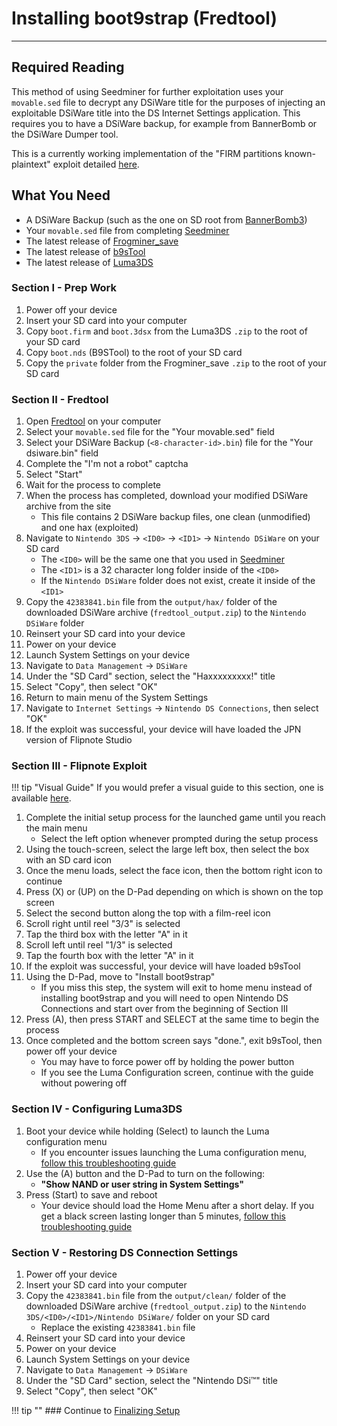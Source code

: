 # Installing boot9strap (Fredtool)
---

## Required Reading

This method of using Seedminer for further exploitation uses your `movable.sed` file to decrypt any DSiWare title for the purposes of injecting an exploitable DSiWare title into the DS Internet Settings application. This requires you to have a DSiWare backup, for example from BannerBomb or the DSiWare Dumper tool.

This is a currently working implementation of the "FIRM partitions known-plaintext" exploit detailed [here](https://www.3dbrew.org/wiki/3DS_System_Flaws).

## What You Need

* A DSiWare Backup (such as the one on SD root from [BannerBomb3](bannerbomb3.md))
* Your `movable.sed` file from completing [Seedminer](seedminer.md)
* The latest release of [Frogminer_save](https://github.com/zoogie/Frogminer/releases/latest)
* The latest release of [b9sTool](https://github.com/zoogie/b9sTool/releases/latest)
* The latest release of [Luma3DS](https://github.com/LumaTeam/Luma3DS/releases/latest)

### Section I - Prep Work

1. Power off your device
1. Insert your SD card into your computer
1. Copy `boot.firm` and `boot.3dsx` from the Luma3DS `.zip` to the root of your SD card
1. Copy `boot.nds` (B9STool) to the root of your SD card
1. Copy the `private` folder from the Frogminer_save `.zip` to the root of your SD card

### Section II - Fredtool

1. Open [Fredtool](https://3ds.nhnarwhal.com/3dstools/fredtool.php) on your computer
1. Select your `movable.sed` file for the "Your movable.sed" field
1. Select your DSiWare Backup (`<8-character-id>.bin`) file for the "Your dsiware.bin" field
1. Complete the "I'm not a robot" captcha
1. Select "Start"
1. Wait for the process to complete
1. When the process has completed, download your modified DSiWare archive from the site
    + This file contains 2 DSiWare backup files, one clean (unmodified) and one hax (exploited)
1. Navigate to `Nintendo 3DS` -> `<ID0>` -> `<ID1>` -> `Nintendo DSiWare` on your SD card
    + The `<ID0>` will be the same one that you used in [Seedminer](seedminer.md)
    + The `<ID1>` is a 32 character long folder inside of the `<ID0>`
    + If the `Nintendo DSiWare` folder does not exist, create it inside of the `<ID1>`
1. Copy the `42383841.bin` file from the `output/hax/` folder of the downloaded DSiWare archive (`fredtool_output.zip`) to the `Nintendo DSiWare` folder
1. Reinsert your SD card into your device
1. Power on your device
1. Launch System Settings on your device
1. Navigate to `Data Management` -> `DSiWare`
1. Under the "SD Card" section, select the "Haxxxxxxxxx!" title
1. Select "Copy", then select "OK"
1. Return to main menu of the System Settings
1. Navigate to `Internet Settings` -> `Nintendo DS Connections`, then select "OK"
1. If the exploit was successful, your device will have loaded the JPN version of Flipnote Studio

### Section III - Flipnote Exploit

!!! tip "Visual Guide"
	If you would prefer a visual guide to this section, one is available [here](https://zoogie.github.io/web/flipnote_directions/).

1. Complete the initial setup process for the launched game until you reach the main menu
    + Select the left option whenever prompted during the setup process
1. Using the touch-screen, select the large left box, then select the box with an SD card icon
1. Once the menu loads, select the face icon, then the bottom right icon to continue
1. Press (X) or (UP) on the D-Pad depending on which is shown on the top screen
1. Select the second button along the top with a film-reel icon
1. Scroll right until reel "3/3" is selected
1. Tap the third box with the letter "A" in it
1. Scroll left until reel "1/3" is selected
1. Tap the fourth box with the letter "A" in it
1. If the exploit was successful, your device will have loaded b9sTool
1. Using the D-Pad, move to "Install boot9strap"
    + If you miss this step, the system will exit to home menu instead of installing boot9strap and you will need to open Nintendo DS Connections and start over from the beginning of Section III
1. Press (A), then press START and SELECT at the same time to begin the process
1. Once completed and the bottom screen says "done.", exit b9sTool, then power off your device
    + You may have to force power off by holding the power button
    + If you see the Luma Configuration screen, continue with the guide without powering off

### Section IV - Configuring Luma3DS

1. Boot your device while holding (Select) to launch the Luma configuration menu
    + If you encounter issues launching the Luma configuration menu, [follow this troubleshooting guide](https://github.com/zoogie/b9sTool/blob/master/TROUBLESHOOTING.md)
1. Use the (A) button and the D-Pad to turn on the following:
    + **"Show NAND or user string in System Settings"**
1. Press (Start) to save and reboot
    + Your device should load the Home Menu after a short delay. If you get a black screen lasting longer than 5 minutes, [follow this troubleshooting guide](../troubleshooting.md#black-screen-on-sysnand-boot-after-installing-boot9strap)

### Section V - Restoring DS Connection Settings

1. Power off your device
1. Insert your SD card into your computer
1. Copy the `42383841.bin` file from the `output/clean/` folder of the downloaded DSiWare archive (`fredtool_output.zip`) to the `Nintendo 3DS/<ID0>/<ID1>/Nintendo DSiWare/` folder on your SD card
   + Replace the existing `42383841.bin` file
1. Reinsert your SD card into your device
1. Power on your device
1. Launch System Settings on your device
1. Navigate to `Data Management` -> `DSiWare`
1. Under the "SD Card" section, select the "Nintendo DSi™" title
1. Select "Copy", then select "OK"

!!! tip ""
	### Continue to [Finalizing Setup](../finalizing-setup.md)

